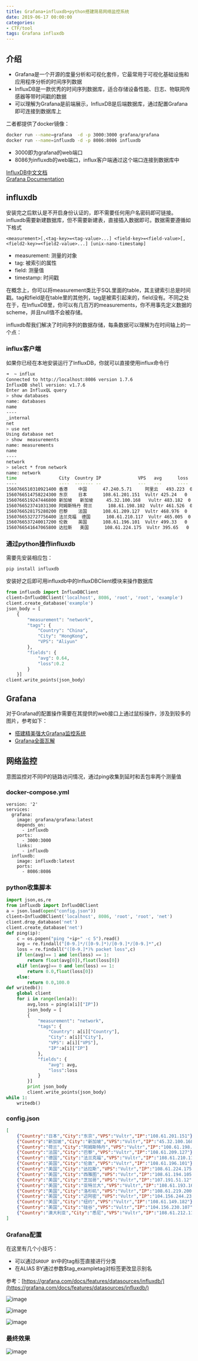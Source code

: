 ```yaml
---
title: Grafana+influxdb+python搭建简易网络监控系统
date: 2019-06-17 00:00:00
categories:
- CTF/tool
tags: Grafana influxdb
---
```


## 介绍

- Grafana是一个开源的度量分析和可视化套件，它最常用于可视化基础设施和应用程序分析的时间序列数据  
- InfluxDB是一款优秀的时间序列数据库，适合存储设备性能、日志、物联网传感器等带时间戳的数据
- 可以理解为Grafana是前端展示，InfluxDB是后端数据库，通过配置Grafana即可连接到数据库上

二者都提供了docker镜像：

```bash
docker run --name=grafana  -d -p 3000:3000 grafana/grafana
docker run --name=influxdb -d -p 8086:8086 influxdb
```
- 3000即为grafana的web端口
- 8086为influxdb的web端口，influx客户端通过这个端口连接到数据库中

[InfluxDB中文文档](https://jasper-zhang1.gitbooks.io/influxdb/content/)  
[Grafana Documentation](https://grafana.com/docs/)

## influxdb

安装完之后默认是不开启身份认证的，即不需要任何用户名密码即可链接。  
influxdb需要新建数据库，但不需要新建表，直接插入数据即可。数据需要遵循如下格式

```
<measurement>[,<tag-key>=<tag-value>...] <field-key>=<field-value>[,<field2-key>=<field2-value>...] [unix-nano-timestamp]
```
- measurement: 测量的对象
- tag: 被索引的属性
- field: 测量值
- timestamp: 时间戳

在概念上，你可以将measurement类比于SQL里面的table，其主键索引总是时间戳。tag和field是在table里的其他列，tag是被索引起来的，field没有。不同之处在于，在InfluxDB里，你可以有几百万的measurements，你不用事先定义数据的scheme，并且null值不会被存储。

influxdb帮我们解决了时间序列的数据存储，每条数据可以理解为在时间轴上的一个点：


### influx客户端

如果你已经在本地安装运行了InfluxDB，你就可以直接使用influx命令行

```bash
➜  ~ influx
Connected to http://localhost:8086 version 1.7.6
InfluxDB shell version: v1.7.6
Enter an InfluxQL query
> show databases
name: databases
name
----
_internal
net
> use net
Using database net
> show  measurements
name: measurements
name
----
network
> select * from network
name: network
time                City  Country IP              VPS   avg      loss
----                ----  ------- --              ---   ---      ----
1560766510310921400 香港    中国      47.240.5.71     阿里云   493.223  0
1560766514758224300 东京    日本      108.61.201.151  Vultr 425.24   0
1560766519247446800 新加坡   新加坡     45.32.100.168   Vultr 483.182  0
1560766523741031300 阿姆斯特丹 荷兰      108.61.198.102  Vultr 461.526  0
1560766528175280200 巴黎    法国      108.61.209.127  Vultr 468.976  0
1560766532727756400 法兰克福  德国      108.61.210.117  Vultr 465.005  0
1560766537240017200 伦敦    英国      108.61.196.101  Vultr 499.33   0
1560766541647065800 达拉斯   美国      108.61.224.175  Vultr 395.65   0
```

### 通过python操作influxdb

需要先安装相应包：

```bash
pip install influxdb
```

安装好之后即可用influxdb中的InfluxDBClient模块来操作数据库

```python
from influxdb import InfluxDBClient
client=InfluxDBClient('localhost', 8086, 'root', 'root', 'example')
client.create_database('example')
json_body = [
    {
        "measurement": "network",
        "tags": {
            "Country": "China",
            "City": "HongKong",
            "VPS": "Aliyun"
        },
        "fields": {
            "avg": 0.64,
            "loss":0.2
        }
    }]
client.write_points(json_body)
```

## Grafana

对于Grafana的配置操作需要在其提供的web接口上通过鼠标操作，涉及到较多的图片，参考如下：

- [搭建精美强大Grafana监控系统](https://www.bookstack.cn/read/HyperApp-guide/zh-monitor.md)
- [Grafana全面瓦解](https://www.jianshu.com/p/7e7e0d06709b)

## 网络监控

意图监控对不同IP的链路访问情况，通过ping收集到延时和丢包率两个测量值

### docker-compose.yml

```YML
version: '2'
services:
  grafana:
    image: grafana/grafana:latest
    depends_on: 
      - influxdb
    ports: 
      - 3000:3000
    links: 
      - influxdb
  influxdb:
    image: influxdb:latest
    ports: 
      - 8086:8086
```
### python收集脚本

```PYTHON
import json,os,re
from influxdb import InfluxDBClient
a = json.load(open("config.json"))
client=InfluxDBClient('localhost', 8086, 'root', 'root', 'net')
client.drop_database('net')
client.create_database('net')
def ping(ip):
    c = os.popen("ping "+ip+" -c 5").read()
    avg = re.findall("[0-9.]*/([0-9.]*)/[0-9.]*/[0-9.]*",c)
    loss = re.findall("([0-9.]*)% packet loss",c)
    if len(avg)== 1 and len(loss) == 1:
        return float(avg[0]),float(loss[0])
    elif len(avg)== 0 and len(loss) == 1:
        return 0.0,float(loss[0])
    else:
        return 0.0,100.0
def writedb():
    global client
    for i in range(len(a)):
        avg,loss = ping(a[i]["IP"])
        json_body = [
        {
            "measurement": "network",
            "tags": {
                "Country": a[i]["Country"],
                "City": a[i]["City"],
                "VPS": a[i]["VPS"],
                "IP":a[i]["IP"]
            },
            "fields": {
                "avg": avg,
                "loss":loss
            }
        }]
        print json_body
        client.write_points(json_body)
while 1:
    writedb()
```

### config.json

```JSON
[
    {"Country":"日本","City":"东京","VPS":"Vultr","IP":"108.61.201.151"},
    {"Country":"新加坡","City":"新加坡","VPS":"Vultr","IP":"45.32.100.168"},
    {"Country":"荷兰","City":"阿姆斯特丹","VPS":"Vultr","IP":"108.61.198.102"},
    {"Country":"法国","City":"巴黎","VPS":"Vultr","IP":"108.61.209.127"},
    {"Country":"德国","City":"法兰克福","VPS":"Vultr","IP":"108.61.210.117"},
    {"Country":"英国","City":"伦敦","VPS":"Vultr","IP":"108.61.196.101"},
    {"Country":"美国","City":"达拉斯","VPS":"Vultr","IP":"108.61.224.175"},
    {"Country":"美国","City":"西雅图","VPS":"Vultr","IP":"108.61.194.105"},
    {"Country":"美国","City":"芝加哥","VPS":"Vultr","IP":"107.191.51.12"},
    {"Country":"美国","City":"亚特兰大","VPS":"Vultr","IP":"108.61.193.166"},
    {"Country":"美国","City":"洛杉矶","VPS":"Vultr","IP":"108.61.219.200"},
    {"Country":"美国","City":"迈阿密","VPS":"Vultr","IP":"104.156.244.232"},
    {"Country":"美国","City":"纽约","VPS":"Vultr","IP":"108.61.149.182"},
    {"Country":"美国","City":"硅谷","VPS":"Vultr","IP":"104.156.230.107"},
    {"Country":"澳大利亚","City":"悉尼","VPS":"Vultr","IP":"108.61.212.117"}
]
```

### Grafana配置

在这里有几个小技巧：

- 可以通过`GROUP BY`中的tag标签直接进行分类
- 在ALIAS BY通过参数$tag_exampletag对标签更改显示别名

参考：[https://grafana.com/docs/features/datasources/influxdb/](https://grafana.com/docs/features/datasources/influxdb/)

![image](https://xuanxuanblingbling.github.io/assets/pic/grafana-1.png)

![image](https://xuanxuanblingbling.github.io/assets/pic/grafana-2.png)

![image](https://xuanxuanblingbling.github.io/assets/pic/grafana-3.png)

### 最终效果

![image](https://xuanxuanblingbling.github.io/assets/pic/grafana-4.jpeg)